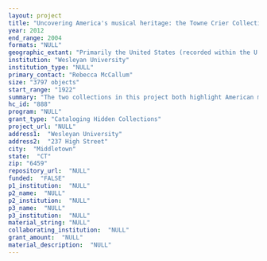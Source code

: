 ```yaml
--- 
layout: project 
title: "Uncovering America's musical heritage: the Towne Crier Collection and the Clifford Morris Collection"
year: 2012
end_range: 2004
formats: "NULL"
geographic_extant: "Primarily the United States (recorded within the U.S.); includes some musicians and styles from other continents (Europe, South America, Africa)."
institution: "Wesleyan University"
institution_type: "NULL"
primary_contact: "Rebecca McCallum"
size: "3797 objects"
start_range: "1922"
summary: "The two collections in this project both highlight American music in the 20th century. The Towne Crier Collection covers thirty years (1973-2003) of concert recordings from three venues: The Towne Crier Café (a venue in Pawling, NY), the Great Hudson River Revival, and the Bear Mountain Festival of World Music and Dance. The collection consists of over 3,000 cassettes and almost 400 reel-to-reel tapes. The Towne Crier Café, founded in 1973 by current owner Phil Ciganer, remains one of the most celebrated settings in North America for solo performances and small ensemble music. The focus of the café has been American folk music, including jazz, blues, bluegrass, zydeco, protest songs, old-time music, and Cajun, but also includes performances of world music, including African, Celtic, and Latin American. Artists represented include Pete Seeger, Arlo Guthrie, Wynton Marsalis, Richard Thompson, Ani DiFranco, David Byrne, and many others. The Clifford Morris Collection consists of recordings of Fats Waller, both solo and with bands, from 1922 to 1943. The collection was compiled by Wallace \"Ed\" Kirkeby, Waller's last manager, in an attempt to preserve all known examples of Waller's recorded output. It includes about two dozen unique home-recorded numbers, as well as about 600 recorded numbers taken from 78 rpm records, 16-inch studio transcriptions, off-the-air transcriptions, tests, and commercial recordings."
hc_id: "888"
program: "NULL"
grant_type: "Cataloging Hidden Collections"
project_url: "NULL"
address1:  "Wesleyan University"
address2:  "237 High Street"
city:  "Middletown"
state:  "CT"
zip: "6459"
repository_url:  "NULL"
funded:  "FALSE"
p1_institution:  "NULL"
p2_name:  "NULL"
p2_institution:  "NULL"
p3_name:  "NULL"
p3_institution:  "NULL"
material_string: "NULL"
collaborating_institution:  "NULL"
grant_amount:  "NULL"
material_description:  "NULL"
---
```

